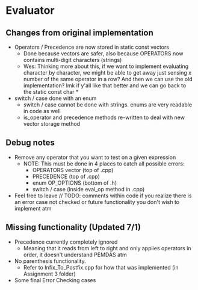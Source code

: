 # Evaluator

## Changes from original implementation
- Operators / Precedence are now stored in static const vectors
	- Done because vectors are safer, also because OPERATORS now contains multi-digit characters (strings)
	- Wes: Thinking more about this, if we want to implement evaluating character by character, we might be able to get away just sensing x number of the same operator in a row? And then we can use the old implementation? lmk if y'all like that better and we can go back to the static const char *
- switch / case done with an enum
	- switch / case cannot be done with strings. enums are very readable in code as well
	- is_operator and precedence methods re-written to deal with new vector storage method

## Debug notes
- Remove any operator that you want to test on a given expression
	- NOTE: This must be done in 4 places to catch all possible errors:
		- OPERATORS vector (top of .cpp)
		- PRECEDENCE (top of .cpp)
		- enum OP_OPTIONS (bottom of .h)
		- switch / case (inside eval_op method in .cpp)
- Feel free to leave // TODO: comments within code if you realize there is an error case not checked or future functionality you don't wish to implement atm

## Missing functionality (Updated 7/1)
- Precedence currently completely ignored
	- Meaning that it reads from left to right and only applies operators in order, it doesn't understand PEMDAS atm
- No parenthesis functionality. 
	- Refer to Infix_To_Postfix.cpp for how that was implemented (in Assignment 3 folder)
- Some final Error Checking cases

